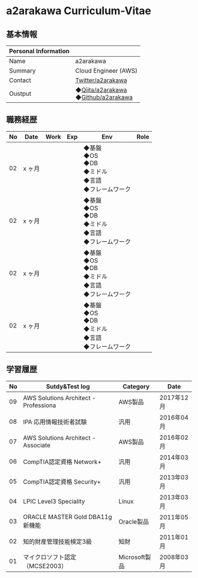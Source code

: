 # a2arakawa Curriculum-Vitae
## 基本情報

|Personal Information||
----|---- 
|Name|a2arakawa|
|Summary|Cloud Engineer (AWS)|
|Contact|[Twitter/a2arakawa](https://twitter.com/a2arakawa)|
|Oustput|◆[Qiita/a2arakawa](https://qiita.com/a2arakawa) <BR> ◆[Github/a2arakawa](https://github.com/a2arakawa)|


## 職務経歴

|No|Date|Work|Exp|Env|Role|
----|----|----|----|----|---- 
|02|x ヶ月|||◆基盤<br>◆OS<BR>◆DB<BR>◆ミドル<BR>◆言語<BR>◆フレームワーク||
|02|x ヶ月|||◆基盤<br>◆OS<BR>◆DB<BR>◆ミドル<BR>◆言語<BR>◆フレームワーク||
|02|x ヶ月|||◆基盤<br>◆OS<BR>◆DB<BR>◆ミドル<BR>◆言語<BR>◆フレームワーク||
|02|x ヶ月|||◆基盤<br>◆OS<BR>◆DB<BR>◆ミドル<BR>◆言語<BR>◆フレームワーク||

## 学習履歴

|No|Sutdy&Test log|Category|Date|
----|----|----|---- 
|09|AWS Solutions Architect - Professiona|AWS製品|2017年12月|
|08|IPA 応用情報技術者試験|汎用|2016年04月|
|07|AWS Solutions Architect - Associate|AWS製品|2016年02月|
|06|CompTIA認定資格 Network+|汎用|2014年03月|
|05|CompTIA認定資格 Security+|汎用|2013年03月|
|04|LPIC Level3 Speciality|Linux|2013年03月|
|03|ORACLE MASTER Gold DBA11g新機能|Oracle製品|2011年05月|
|02|知的財産管理技能検定3級|知財|2011年01月|
|01|マイクロソフト認定（MCSE2003）|Microsoft製品|2008年03月|
